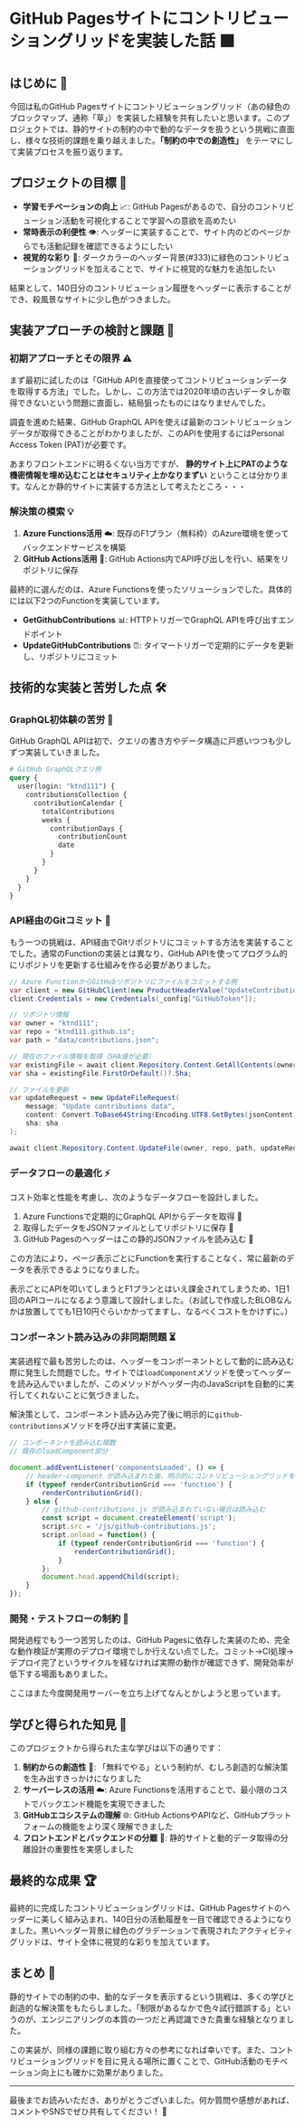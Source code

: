 # GitHub Pagesサイトにコントリビューショングリッドを実装した話 🟩

## はじめに 👋

今回は私のGitHub Pagesサイトにコントリビューショングリッド（あの緑色のブロックマップ、通称「草」）を実装した経験を共有したいと思います。このプロジェクトでは、静的サイトの制約の中で動的なデータを扱うという挑戦に直面し、様々な技術的課題を乗り越えました。**「制約の中での創造性」** をテーマにして実装プロセスを振り返ります。

## プロジェクトの目標 🎯

- **学習モチベーションの向上** 📈: GitHub Pagesがあるので、自分のコントリビューション活動を可視化することで学習への意欲を高めたい
- **常時表示の利便性** 👁️: ヘッダーに実装することで、サイト内のどのページからでも活動記録を確認できるようにしたい
- **視覚的な彩り** 🎨: ダークカラーのヘッダー背景(#333)に緑色のコントリビューショングリッドを加えることで、サイトに視覚的な魅力を追加したい

結果として、140日分のコントリビューション履歴をヘッダーに表示することができ、殺風景なサイトに少し色がつきました。

## 実装アプローチの検討と課題 🤔

### 初期アプローチとその限界 ⚠️

まず最初に試したのは「GitHub APIを直接使ってコントリビューションデータを取得する方法」でした。しかし、この方法では2020年頃の古いデータしか取得できないという問題に直面し、結局狙ったものにはなりませんでした。

調査を進めた結果、GitHub GraphQL APIを使えば最新のコントリビューションデータが取得できることがわかりましたが、このAPIを使用するにはPersonal Access Token (PAT)が必要です。

あまりフロントエンドに明るくない当方ですが、 **静的サイト上にPATのような機密情報を埋め込むことはセキュリティ上かなりまずい** ということは分かります。なんとか静的サイトに実装する方法として考えたところ・・・

### 解決策の模索 💡

1. **Azure Functions活用** ☁️: 既存のF1プラン（無料枠）のAzure環境を使ってバックエンドサービスを構築
2. **GitHub Actions活用** 🤖: GitHub Actions内でAPI呼び出しを行い、結果をリポジトリに保存

最終的に選んだのは、Azure Functionsを使ったソリューションでした。具体的には以下2つのFunctionを実装しています。

- **GetGithubContributions** 📊: HTTPトリガーでGraphQL APIを呼び出すエンドポイント
- **UpdateGitHubContributions** ⏰: タイマートリガーで定期的にデータを更新し、リポジトリにコミット

## 技術的な実装と苦労した点 🛠️

### GraphQL初体験の苦労 📝

GitHub GraphQL APIは初で、クエリの書き方やデータ構造に戸惑いつつも少しずつ実装していきました。

```graphql
# GitHub GraphQLクエリ例
query {
  user(login: "ktnd111") {
    contributionsCollection {
      contributionCalendar {
        totalContributions
        weeks {
          contributionDays {
            contributionCount
            date
          }
        }
      }
    }
  }
}
```

### API経由のGitコミット 🔄

もう一つの挑戦は、API経由でGitリポジトリにコミットする方法を実装することでした。通常のFunctionの実装とは異なり、GitHub APIを使ってプログラム的にリポジトリを更新する仕組みを作る必要がありました。

```csharp
// Azure FunctionからGitHubリポジトリにファイルをコミットする例
var client = new GitHubClient(new ProductHeaderValue("UpdateContributions"));
client.Credentials = new Credentials(_config["GitHubToken"]);

// リポジトリ情報
var owner = "ktnd111";
var repo = "ktnd111.github.io";
var path = "data/contributions.json";

// 現在のファイル情報を取得（SHA値が必要）
var existingFile = await client.Repository.Content.GetAllContents(owner, repo, path);
var sha = existingFile.FirstOrDefault()?.Sha;

// ファイルを更新
var updateRequest = new UpdateFileRequest(
    message: "Update contributions data",
    content: Convert.ToBase64String(Encoding.UTF8.GetBytes(jsonContent)),
    sha: sha
);

await client.Repository.Content.UpdateFile(owner, repo, path, updateRequest);
```

### データフローの最適化 ⚡

コスト効率と性能を考慮し、次のようなデータフローを設計しました。

1. Azure Functionsで定期的にGraphQL APIからデータを取得 🔄
2. 取得したデータをJSONファイルとしてリポジトリに保存 💾
3. GitHub Pagesのヘッダーはこの静的JSONファイルを読み込む 📂

この方法により、ページ表示ごとにFunctionを実行することなく、常に最新のデータを表示できるようになりました。

表示ごとにAPIを叩いてしまうとF1プランとはいえ課金されてしまうため、1日1回のAPIコールになるよう意識して設計しました。（お試しで作成したBLOBなんかは放置してても1日10円ぐらいかかってますし、なるべくコストをかけずに。）

### コンポーネント読み込みの非同期問題 ⏳

実装過程で最も苦労したのは、ヘッダーをコンポーネントとして動的に読み込む際に発生した問題でした。サイトでは`loadComponent`メソッドを使ってヘッダーを読み込んでいましたが、このメソッドがヘッダー内のJavaScriptを自動的に実行してくれないことに気づきました。

解決策として、コンポーネント読み込み完了後に明示的に`github-contributions`メソッドを呼び出す実装に変更。

```javascript
// コンポーネントを読み込む関数
// 既存のloadComponent部分

document.addEventListener('componentsLoaded', () => {
    // header-component が読み込まれた後、明示的にコントリビューショングリッドを初期化
    if (typeof renderContributionGrid === 'function') {
        renderContributionGrid();
    } else {
        // github-contributions.js が読み込まれていない場合は読み込む
        const script = document.createElement('script');
        script.src = '/js/github-contributions.js';
        script.onload = function() {
            if (typeof renderContributionGrid === 'function') {
                renderContributionGrid();
            }
        };
        document.head.appendChild(script);
    }
});
```

### 開発・テストフローの制約 🧪

開発過程でもう一つ苦労したのは、GitHub Pagesに依存した実装のため、完全な動作検証が実際のデプロイ環境でしか行えない点でした。コミット→CI処理→デプロイ完了というサイクルを経なければ実際の動作が確認できず、開発効率が低下する場面もありました。

ここはまた今度開発用サーバーを立ち上げてなんとかしようと思っています。

## 学びと得られた知見 💭

このプロジェクトから得られた主な学びは以下の通りです：

1. **制約からの創造性** 💫: 「無料でやる」という制約が、むしろ創造的な解決策を生み出すきっかけになりました
2. **サーバーレスの活用** ☁️: Azure Functionsを活用することで、最小限のコストでバックエンド機能を実現できました
3. **GitHubエコシステムの理解** 🌐: GitHub ActionsやAPIなど、GitHubプラットフォームの機能をより深く理解できました
4. **フロントエンドとバックエンドの分離** 🧩: 静的サイトと動的データ取得の分離設計の重要性を実感しました

## 最終的な成果 🏆

最終的に完成したコントリビューショングリッドは、GitHub Pagesサイトのヘッダーに美しく組み込まれ、140日分の活動履歴を一目で確認できるようになりました。黒いヘッダー背景に緑色のグラデーションで表現されたアクティビティグリッドは、サイト全体に視覚的な彩りを加えています。

## まとめ 📝

静的サイトでの制約の中、動的なデータを表示するという挑戦は、多くの学びと創造的な解決策をもたらしました。「制限があるなかで色々試行錯誤する」というのが、エンジニアリングの本質の一つだと再認識できた貴重な経験となりました。

この実装が、同様の課題に取り組む方々の参考になれば幸いです。また、コントリビューショングリッドを目に見える場所に置くことで、GitHub活動のモチベーション向上にも確かに効果がありました。

---

最後までお読みいただき、ありがとうございました。何か質問や感想があれば、コメントやSNSでぜひ共有してください！ 👋
